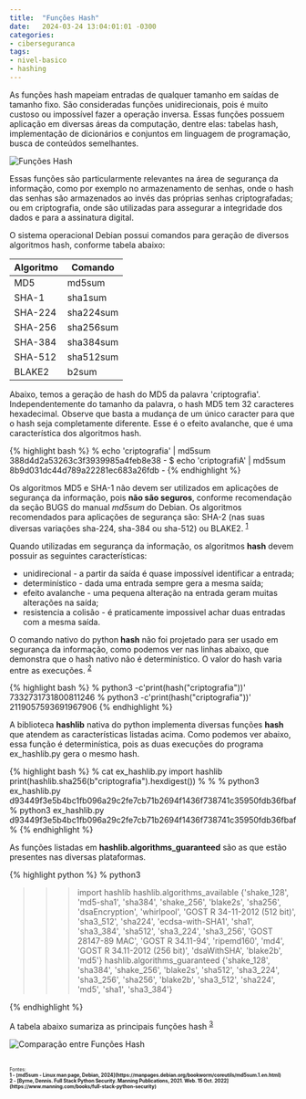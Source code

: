 ```yaml
---
title:  "Funções Hash"
date:   2024-03-24 13:04:01:01 -0300
categories: 
- ciberseguranca
tags: 
- nivel-basico 
- hashing
---
```


As funções hash mapeiam entradas de qualquer tamanho em saídas de tamanho fixo. São consideradas funções unidirecionais, pois é muito custoso ou impossível fazer a operação inversa. Essas funções possuem aplicação em diversas áreas da computação, dentre elas: tabelas hash, implementação de dicionários e conjuntos em linguagem de programação, busca de conteúdos semelhantes.

![Funções Hash](/blog/assets/images/hash_function.jpeg)

Essas funções são particularmente relevantes na área de segurança da informação, como por exemplo no armazenamento de senhas, onde o hash das senhas são armazenados ao invés das próprias senhas criptografadas; ou em criptografia, onde são utilizadas para assegurar a integridade dos dados e para a assinatura digital. 

O sistema operacional Debian possui comandos para geração de diversos algoritmos hash, conforme tabela abaixo:

| Algoritmo  | Comando   | 
|------------|-----------|
| MD5        | md5sum    |   
| SHA-1      | sha1sum   |   
| SHA-224    | sha224sum |   
| SHA-256    | sha256sum |      
| SHA-384    | sha384sum |  
| SHA-512    | sha512sum |
| BLAKE2     | b2sum     |  

Abaixo, temos a geração de hash do MD5 da palavra 'criptografia'. Independentemente do tamanho da palavra, o hash MD5 tem 32 caracteres hexadecimal. Observe que basta a mudança de um único caracter para que o hash seja completamente diferente. Esse é o efeito avalanche, que é uma característica dos algoritmos hash. 

{% highlight bash %}
% echo 'criptografia' | md5sum
388d4d2a53263c3f3939985a4feb8e38  -
$ echo 'criptografiA' | md5sum
8b9d031dc44d789a22281ec683a26fdb  -
{% endhighlight %}

Os algoritmos MD5 e SHA-1 não devem ser utilizados em aplicações de segurança da informação, pois **não são seguros**, conforme recomendação da seção BUGS do manual *md5sum* do Debian. Os algoritmos recomendados para aplicações de segurança são: SHA-2 (nas suas diversas variações sha-224, sha-384 ou sha-512) ou BLAKE2. <sup id="a1">[1](#f1)</sup>

Quando utilizadas em segurança da informação, os algoritmos **hash** devem possuir as seguintes características:
- unidirecional - a partir da saída é quase impossível identificar a entrada; 
- determinístico - dada uma entrada sempre gera a mesma saída;
- efeito avalanche - uma pequena alteração na entrada geram muitas alterações na saída;
- resistencia a colisão - é praticamente impossivel achar duas entradas com a mesma saída.

O comando nativo do python **hash** não foi projetado para ser usado em segurança da informação, como podemos ver nas linhas abaixo, que demonstra que o hash nativo não é determinístico. O valor do hash varia entre as execuções. <sup id="a2">[2](#f2)</sup>

{% highlight bash %}
% python3 -c'print(hash("criptografia"))'
7332731731800811246
% python3 -c'print(hash("criptografia"))'
2119057593691967906 
{% endhighlight %}

A biblioteca **hashlib** nativa do python implementa diversas funções **hash** que atendem as características listadas acima. Como podemos ver abaixo, essa função é determinística, pois as duas execuções do programa ex_hashlib.py gera o mesmo hash. 

{% highlight bash %}
% cat ex_hashlib.py 
import hashlib
print(hashlib.sha256(b"criptografia").hexdigest())
%
%
% python3 ex_hashlib.py
d93449f3e5b4bc1fb096a29c2fe7cb71b2694f1436f738741c35950fdb36fbaf
% python3 ex_hashlib.py
d93449f3e5b4bc1fb096a29c2fe7cb71b2694f1436f738741c35950fdb36fbaf
% 
{% endhighlight %}

As funções listadas em **hashlib.algorithms_guaranteed** são as que estão presentes nas diversas plataformas.

{% highlight python %}
% python3
>>> import hashlib
>>> hashlib.algorithms_available
{'shake_128', 'md5-sha1', 'sha384', 'shake_256', 'blake2s', 'sha256', 'dsaEncryption', 'whirlpool', 'GOST R 34-11-2012 (512 bit)', 'sha3_512', 'sha224', 'ecdsa-with-SHA1', 'sha1', 'sha3_384', 'sha512', 'sha3_224', 'sha3_256', 'GOST 28147-89 MAC', 'GOST R 34.11-94', 'ripemd160', 'md4', 'GOST R 34.11-2012 (256 bit)', 'dsaWithSHA', 'blake2b', 'md5'}
>>> hashlib.algorithms_guaranteed
{'shake_128', 'sha384', 'shake_256', 'blake2s', 'sha512', 'sha3_224', 'sha3_256', 'sha256', 'blake2b', 'sha3_512', 'sha224', 'md5', 'sha1', 'sha3_384'}
>>> 
{% endhighlight %}

A tabela abaixo sumariza as principais funções hash <sup id="a3">[3](#f3)</sup>

![Comparação entre Funções Hash](/blog/assets/images/Comparacao_Hash_Functions.png) 

<br>
<span style="font-size: 0.6em;">Fontes:<br>
<b id="f1">1 - [md5sum - Linux man page, Debian, 2024](https://manpages.debian.org/bookworm/coreutils/md5sum.1.en.html)</b> <br>
<b id="f2">2 - [Byrne, Dennis. Full Stack Python Security. Manning Publications, 2021. Web. 15 Oct. 2022](https://www.manning.com/books/full-stack-python-security)</b>  
<span>